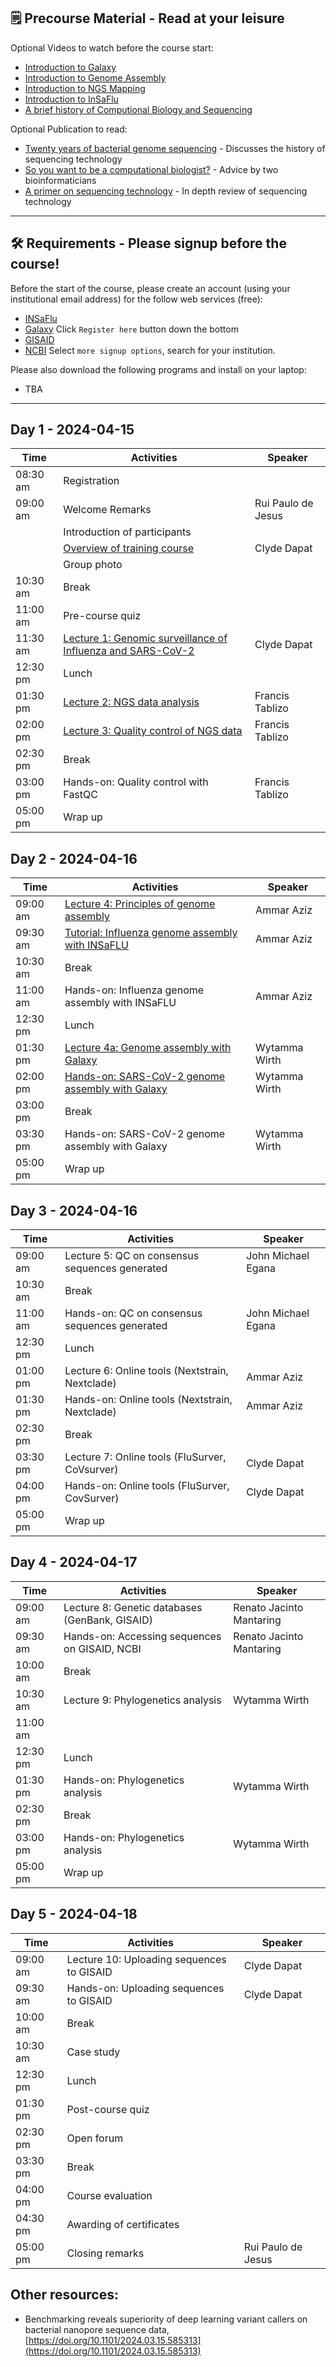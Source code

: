 ## 🗒️ Precourse Material - Read at your leisure 

Optional Videos to watch before the course start:
- [Introduction to Galaxy](https://www.youtube.com/watch?v=64oS5uXVRV0)
- [Introduction to Genome Assembly](https://youtu.be/-EX_G1griZE?si=iQMFxHw7OJtg-VbD)
- [Introduction to NGS Mapping](https://www.youtube.com/watch?v=zuRF_uPTY-Q)
- [Introduction to InSaFlu](https://youtu.be/8AGaNrCGmtI?si=bYhk5-lFBGjaEAQF)
- [A brief history of Computional Biology and Sequencing](https://youtu.be/idl6oq-MxbM?si=A3ShRWdwoVkjgXqk&t=575)

Optional Publication to read:
- [Twenty years of bacterial genome sequencing](https://www.nature.com/articles/nrmicro3565) - Discusses the history of sequencing technology
- [So you want to be a computational biologist?](https://www.nature.com/articles/nbt.2740) - Advice by two bioinformaticians
- [A primer on sequencing technology](https://www.nature.com/articles/nrg2626) - In depth review of sequencing technology

---
## 🛠️ Requirements - Please signup before the course!

Before the start of the course, please create an account (using your institutional email address) for the follow web services (free):

- [INSaFlu](https://insaflu.insa.pt/accounts/register/) 
- [Galaxy](https://usegalaxy.org.au/login/start) Click `Register here` button down the bottom
- [GISAID](https://gisaid.org/register/)
- [NCBI](https://account.ncbi.nlm.nih.gov/signup/) Select `more signup options`, search for your institution.

Please also download the following programs and install on your laptop:

- TBA

---

## Day 1 - 2024-04-15

| Time     | Activities                                            | Speaker            |
|----------|-------------------------------------------------------|--------------------|
| 08:30 am | Registration                                          |                    |
| 09:00 am | Welcome Remarks                                       | Rui Paulo de Jesus |
|          | Introduction of participants                          |                    |
|          | [Overview of training course](https://raw.githubusercontent.com/bioinfo-training-philippines/bioinfo-training-philippines.github.io/0bcb950d589a0705b288398af5c883f27f1604c4/presentations/0-Overview.pdf)                           | Clyde Dapat        |
|          | Group photo                                           |                    |
| 10:30 am | Break                                                 |                    |
| 11:00 am | Pre-course quiz                                       |                    |
| 11:30 am | [Lecture 1: Genomic surveillance of Influenza and SARS-CoV-2](https://raw.githubusercontent.com/bioinfo-training-philippines/bioinfo-training-philippines.github.io/main/presentations/Lecture_1_Genomic_surveillance.pdf) | Clyde Dapat |
| 12:30 pm | Lunch                                                 |                    |
| 01:30 pm | [Lecture 2: NGS data analysis](https://raw.githubusercontent.com/bioinfo-training-philippines/bioinfo-training-philippines.github.io/main/presentations/Lecture_2_NGS_Data_Analysis.pdf)                          | Francis Tablizo    |
| 02:00 pm | [Lecture 3: Quality control of NGS data](https://raw.githubusercontent.com/bioinfo-training-philippines/bioinfo-training-philippines.github.io/main/presentations/Lecture_3_NGS_Data_QC.pdf)                | Francis Tablizo    |
| 02:30 pm | Break                                                 |                    |
| 03:00 pm | Hands-on: Quality control with FastQC                 | Francis Tablizo    |
| 05:00 pm | Wrap up                                               |                    |


## Day 2 - 2024-04-16

| Time     | Activities                                           | Speaker         |
|----------|------------------------------------------------------|-----------------|
| 09:00 am | [Lecture 4: Principles of genome assembly](https://raw.githubusercontent.com/bioinfo-training-philippines/bioinfo-training-philippines.github.io/main/presentations/Lecture_4-1_Genome_Assembly.pdf)            | Ammar Aziz      |
| 09:30 am | [Tutorial: Influenza genome assembly with INSaFLU](https://raw.githubusercontent.com/bioinfo-training-philippines/bioinfo-training-philippines.github.io/main/presentations/Lecture_4-2_Genome_Assembly_Insaflu.pdf)    | Ammar Aziz      |
| 10:30 am | Break                                                |                 |
| 11:00 am | Hands-on: Influenza genome assembly with INSaFLU    | Ammar Aziz      |
| 12:30 pm | Lunch                                                |                 |
| 01:30 pm | [Lecture 4a: Genome assembly with Galaxy ](https://github.com/bioinfo-training-philippines/bioinfo-training-philippines.github.io/raw/main/presentations/Lecture_4-3_Genome_Assembly_Galaxy.pdf.zip)            | Wytamma Wirth   |
| 02:00 pm | [Hands-on: SARS-CoV-2 genome assembly with Galaxy](https://excalidraw.com/#room=299e2c29cc94efa7a840,ZmMMDA5qtCoe-JIySalBnA)    | Wytamma Wirth   |
| 03:00 pm | Break                                                |                 |
| 03:30 pm | Hands-on: SARS-CoV-2 genome assembly with Galaxy    | Wytamma Wirth   |
| 05:00 pm | Wrap up                                              |                 |


## Day 3 - 2024-04-16

| Time     | Activities                                            | Speaker               |
|----------|-------------------------------------------------------|-----------------------|
| 09:00 am | Lecture 5: QC on consensus sequences generated        | John Michael Egana    |
| 10:30 am | Break                                                 |                       |
| 11:00 am | Hands-on: QC on consensus sequences generated         | John Michael Egana    |
| 12:30 pm | Lunch                                                 |                       |
| 01:00 pm | Lecture 6: Online tools (Nextstrain, Nextclade)       | Ammar Aziz            |
| 01:30 pm | Hands-on: Online tools (Nextstrain, Nextclade)        | Ammar Aziz            |
| 02:30 pm | Break                                                 |                       |
| 03:30 pm | Lecture 7: Online tools (FluSurver, CoVsurver)        | Clyde Dapat           |
| 04:00 pm | Hands-on: Online tools (FluSurver, CovSurver)         | Clyde Dapat           |
| 05:00 pm | Wrap up                                               |                       |

## Day 4 - 2024-04-17

| Time     | Activities                                         | Speaker                    |
|----------|----------------------------------------------------|----------------------------|
| 09:00 am | Lecture 8: Genetic databases (GenBank, GISAID)    | Renato Jacinto Mantaring   |
| 09:30 am | Hands-on: Accessing sequences on GISAID, NCBI     | Renato Jacinto Mantaring   |
| 10:00 am | Break                                              |                            |
| 10:30 am | Lecture 9: Phylogenetics analysis                 | Wytamma Wirth              |
| 11:00 am |                                                    |                            |
| 12:30 pm | Lunch                                              |                            |
| 01:30 pm | Hands-on: Phylogenetics analysis                  | Wytamma Wirth              |
| 02:30 pm | Break                                              |                            |
| 03:00 pm | Hands-on: Phylogenetics analysis                  | Wytamma Wirth              |
| 05:00 pm | Wrap up                                            |                            |


## Day 5 - 2024-04-18

| Time     | Activities                                   | Speaker            |
|----------|----------------------------------------------|--------------------|
| 09:00 am | Lecture 10: Uploading sequences to GISAID   | Clyde Dapat        |
| 09:30 am | Hands-on: Uploading sequences to GISAID     | Clyde Dapat        |
| 10:00 am | Break                                        |                    |
| 10:30 am | Case study                                   |                    |
| 12:30 pm | Lunch                                        |                    |
| 01:30 pm | Post-course quiz                             |                    |
| 02:30 pm | Open forum                                   |                    |
| 03:30 pm | Break                                        |                    |
| 04:00 pm | Course evaluation                            |                    |
| 04:30 pm | Awarding of certificates                     |                    |
| 05:00 pm | Closing remarks                              | Rui Paulo de Jesus |

## Other resources:

- Benchmarking reveals superiority of deep learning variant callers on bacterial nanopore sequence data, [https://doi.org/10.1101/2024.03.15.585313](https://doi.org/10.1101/2024.03.15.585313)
